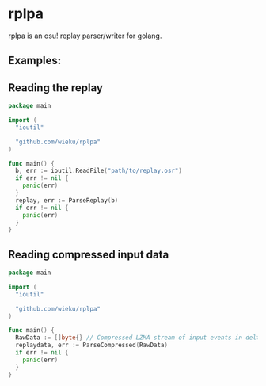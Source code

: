 # rplpa

rplpa is an osu! replay parser/writer for golang.

## Examples:

## Reading the replay

```go
package main

import (
  "ioutil"

  "github.com/wieku/rplpa"
)

func main() {
  b, err := ioutil.ReadFile("path/to/replay.osr")
  if err != nil {
    panic(err)
  }
  replay, err := ParseReplay(b)
  if err != nil {
    panic(err)
  }
}
```

## Reading compressed input data

```go
package main

import (
  "ioutil"

  "github.com/wieku/rplpa"
)

func main() {
  RawData := []byte{} // Compressed LZMA stream of input events in delta1|x1|y1|keys1,delta2|x2|y2|keys2 format
  replaydata, err := ParseCompressed(RawData)
  if err != nil {
    panic(err)
  }
}
```
